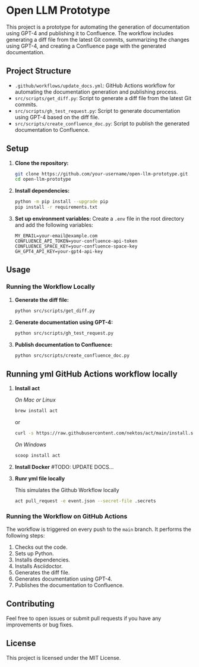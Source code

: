 # Open LLM Prototype

This project is a prototype for automating the generation of documentation using GPT-4 and publishing it to Confluence. The workflow includes generating a diff file from the latest Git commits, summarizing the changes using GPT-4, and creating a Confluence page with the generated documentation.

## Project Structure

- `.github/workflows/update_docs.yml`: GitHub Actions workflow for automating the documentation generation and publishing process.
- `src/scripts/get_diff.py`: Script to generate a diff file from the latest Git commits.
- `src/scripts/gh_test_request.py`: Script to generate documentation using GPT-4 based on the diff file.
- `src/scripts/create_confluence_doc.py`: Script to publish the generated documentation to Confluence.

## Setup

1. **Clone the repository:**
   ```sh
   git clone https://github.com/your-username/open-llm-prototype.git
   cd open-llm-prototype
   ```

2. **Install dependencies:**
   ```sh
   python -m pip install --upgrade pip
   pip install -r requirements.txt
   ```

3. **Set up environment variables:**
   Create a `.env` file in the root directory and add the following variables:
   ```env
   MY_EMAIL=your-email@example.com
   CONFLUENCE_API_TOKEN=your-confluence-api-token
   CONFLUENCE_SPACE_KEY=your-confluence-space-key
   GH_GPT4_API_KEY=your-gpt4-api-key
   ```

## Usage

### Running the Workflow Locally

1. **Generate the diff file:**
   ```sh
   python src/scripts/get_diff.py
   ```

2. **Generate documentation using GPT-4:**
   ```sh
   python src/scripts/gh_test_request.py
   ```

3. **Publish documentation to Confluence:**
   ```sh
   python src/scripts/create_confluence_doc.py
   ```

## Running yml GitHub Actions workflow locally

1. **Install act**

   *On Mac or Linux*

   ```sh
   brew install act
   ```
   or

   ```sh
   curl -s https://raw.githubusercontent.com/nektos/act/main/install.sh | sudo bash
   ```

   *On Windows*

   ```sh
   scoop install act
   ```

2. **Install Docker** #TODO: UPDATE DOCS...

3. **Runr yml file locally**

   This simulates the Github Workflow locally
   ```sh
   act pull_request -e event.json --secret-file .secrets
   ```



### Running the Workflow on GitHub Actions

The workflow is triggered on every push to the `main` branch. It performs the following steps:
1. Checks out the code.
2. Sets up Python.
3. Installs dependencies.
4. Installs Asciidoctor.
5. Generates the diff file.
6. Generates documentation using GPT-4.
7. Publishes the documentation to Confluence.

## Contributing

Feel free to open issues or submit pull requests if you have any improvements or bug fixes.

## License

This project is licensed under the MIT License.


